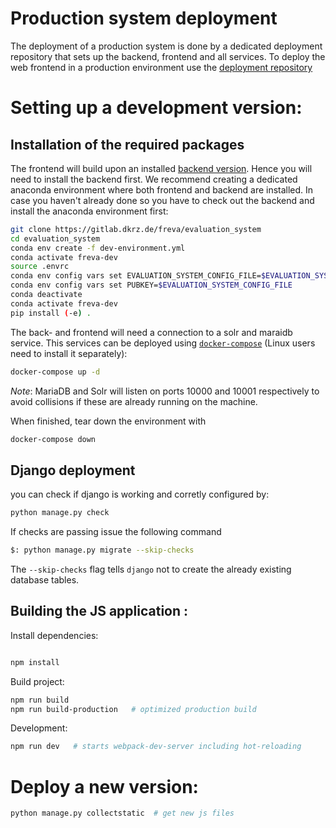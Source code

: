 # Production system deployment
The deployment of a production system is done by a dedicated deployment
repository that sets up the backend, frontend and all services. To deploy the
web frontend in a production environment use the [deployment repository](https://gitlab.dkrz.de/freva/deployment)

# Setting up a development version:
## Installation of the required packages
The frontend will build upon an installed [backend version](https://gitlab.dkrz.de/freva/evaluation_system).
Hence you will need to install the backend first. We recommend creating a dedicated
anaconda environment where both frontend and backend are installed. In case
you haven't already done so you have to check out the backend and install the
anaconda environment first:

```bash
git clone https://gitlab.dkrz.de/freva/evaluation_system
cd evaluation_system
conda env create -f dev-environment.yml
conda activate freva-dev
source .envrc
conda env config vars set EVALUATION_SYSTEM_CONFIG_FILE=$EVALUATION_SYSTEM_CONFIG_FILE
conda env config vars set PUBKEY=$EVALUATION_SYSTEM_CONFIG_FILE
conda deactivate
conda activate freva-dev
pip install (-e) .
```

The back- and frontend will need a connection to a solr and maraidb service.
This services can be deployed using [`docker-compose`](https://docs.docker.com/compose/install/) (Linux users need to install it separately):

```bash
docker-compose up -d
```
_Note_: MariaDB and Solr will listen on ports 10000 and 10001 respectively to avoid collisions if these are already
running on the machine.

When finished, tear down the environment with

```bash
docker-compose down
```

## Django deployment

you can check if django is working and corretly configured by:

```bash
python manage.py check
```

If checks are passing issue the following command

```bash
$: python manage.py migrate --skip-checks
```

The `--skip-checks` flag tells `django` not to create the already existing
database tables.

## Building the JS application :

Install dependencies:

```bash

npm install

```
Build project:


```bash
npm run build
npm run build-production   # optimized production build

```
Development:

```bash
npm run dev   # starts webpack-dev-server including hot-reloading
```
# Deploy a new version:

```bash
python manage.py collectstatic  # get new js files
```

